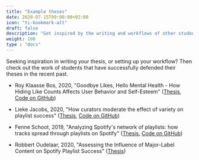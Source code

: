 ```yaml
---
title: "Example theses"
date: 2020-07-15T09:00:00+02:00
icon: "ti-bookmark-alt"
draft: false
description: "Get inspired by the writing and workflows of other students"
weight: 100
type : "docs"
---
```


Seeking inspiration in writing your thesis, or setting up your workflow? Then check out the work of students that have successfully defended their theses in the recent past.

- Roy Klaasse Bos, 2020, "Goodbye Likes, Hello Mental Health - How Hiding Like Counts Affects User Behavior and Self-Esteem" ([Thesis](https://github.com/RoyKlaasseBos/Hiding-Instagram-Likes/raw/master/2020_08_19_Research_Master_Thesis_RJ_Klaasse_Bos.pdf), [Code on GitHub](https://github.com/RoyKlaasseBos/Hiding-Instagram-Likes))

- Lieke Jacobs, 2020, "How curators moderate the effect of variety on playlist success" ([Thesis](https://github.com/hannesdatta/spotify-playlist-variety/raw/master/Jacobs%20(2020).pdf), [Code on GitHub](https://github.com/hannesdatta/spotify-playlist-variety))

- Fenne Schoot, 2019, "Analyzing Spotify's network of playlists: how tracks spread through playlists on Spotify" ([Thesis](https://github.com/hannesdatta/spotify-track-spread/raw/master/Schoot%20(2019).pdf), [Code on GitHub](
https://github.com/hannesdatta/spotify-track-spread))

- Robbert Oudelaar, 2020, "Assessing the Influence of Major-Label Content on Spotify Playlist Success" ([Thesis](/downloads/oudelaar2020.pdf))
